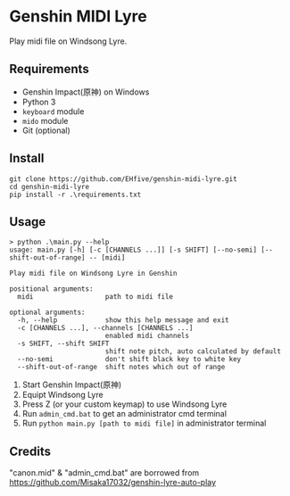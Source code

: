 # Genshin MIDI Lyre
Play midi file on Windsong Lyre.

## Requirements

* Genshin Impact(原神) on Windows
* Python 3
* `keyboard` module
* `mido` module
* Git (optional)

## Install

```
git clone https://github.com/EHfive/genshin-midi-lyre.git
cd genshin-midi-lyre
pip install -r .\requirements.txt
```

## Usage

```
> python .\main.py --help
usage: main.py [-h] [-c [CHANNELS ...]] [-s SHIFT] [--no-semi] [--shift-out-of-range] -- [midi]

Play midi file on Windsong Lyre in Genshin

positional arguments:
  midi                  path to midi file

optional arguments:
  -h, --help            show this help message and exit
  -c [CHANNELS ...], --channels [CHANNELS ...]
                        enabled midi channels
  -s SHIFT, --shift SHIFT
                        shift note pitch, auto calculated by default
  --no-semi             don't shift black key to white key
  --shift-out-of-range  shift notes which out of range
```

1. Start Genshin Impact(原神)
2. Equipt Windsong Lyre
3. Press Z (or your custom keymap) to use Windsong Lyre
4. Run `admin_cmd.bat` to get an administrator cmd terminal
5. Run `python main.py [path to midi file]` in administrator terminal

## Credits

"canon.mid" & "admin_cmd.bat" are borrowed from https://github.com/Misaka17032/genshin-lyre-auto-play
